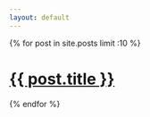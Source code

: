 ```yaml
---
layout: default
---
```

{% for post in site.posts limit :10 %}
  <h1>
    <a href="{{ post.url }}">{{ post.title }}</a>
  </h1>
{% endfor %}
